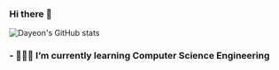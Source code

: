 ### Hi there 👋

![Dayeon's GitHub stats](https://github-readme-stats.vercel.app/api?username=eomdayeon&show_icons=true&theme=radical)
### - 👩🏻‍💻 I’m currently learning **Computer Science Engineering**
<!--
**eomdayeon/eomdayeon** is a ✨ _special_ ✨ repository because its `README.md` (this file) appears on your GitHub profile.


- 🔭 I’m currently working on ...
- 🌱 I’m currently learning ...
- 👯 I’m looking to collaborate on ...
- 🤔 I’m looking for help with ...
- 💬 Ask me about ...
- 📫 How to reach me: ...
- 😄 Pronouns: ...
- ⚡ Fun fact: ...
-->
